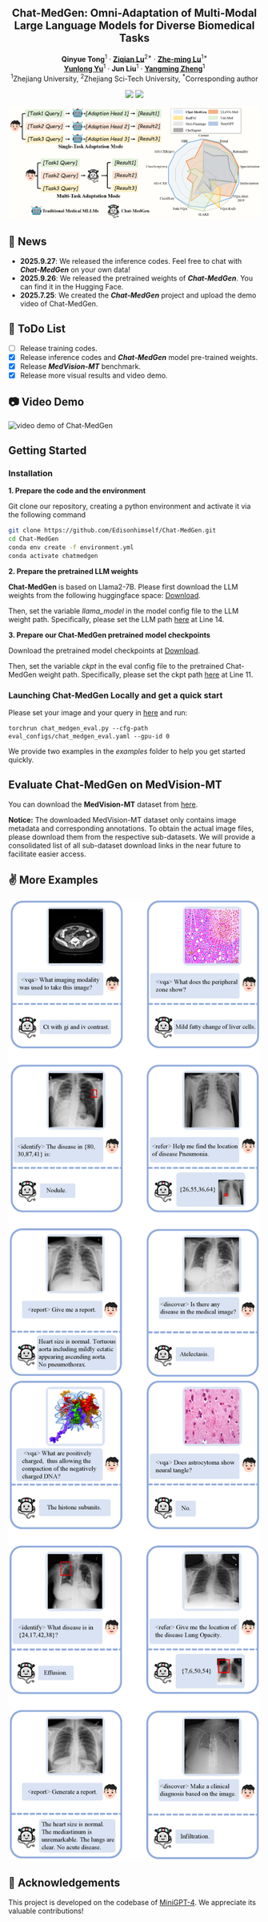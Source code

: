 <p align="center">

  <h2 align="center">
  Chat-MedGen: Omni-Adaptation of Multi-Modal Large Language Models for Diverse Biomedical Tasks

  </h2>
  <p align="center">
    <a><strong>Qinyue Tong</strong></a><sup>1</sup>
    ·
    <a href="https://scholar.google.com/citations?user=qx1yRVEAAAAJ&hl=zh-CN"><strong>Ziqian Lu</strong></a><sup>2*</sup>
    ·
    <a href="https://person.zju.edu.cn/lzmhome"><strong>Zhe-ming Lu</strong></a><sup>1*</sup>
    <br>
    <a href="https://person.zju.edu.cn/en/yunlong"><strong>Yunlong Yu</strong></a><sup>1</sup>
    ·
    <a><strong>Jun Liu</strong></a><sup>1</sup>
    ·
    <a href="https://person.zju.edu.cn/zymsun2002"><strong>Yangming Zheng</strong></a><sup>1</sup>
    <!-- <br> -->
    <br>
    <sup>1</sup>Zhejiang University, <sup>2</sup>Zhejiang Sci-Tech University, <sup>*</sup>Corresponding author
    <br>
    <div align="center">
    <a href='https://huggingface.co/Carryyy/Chat-MedGen'><img src='https://img.shields.io/badge/%F0%9F%A4%97%20HuggingFace-ChatMedGen-yellow'></a>
    <a href='https://huggingface.co/datasets/Carryyy/MedVision-MT'><img src='https://img.shields.io/badge/%F0%9F%A4%97%20HuggingFace-MedVisionMT-yellow?color=yellow'></a>
    </div>
  </p>
</p>
  
![teaser_img](image/teaser.png)

## :mega: News
- **2025.9.27**: We released the inference codes. Feel free to chat with ***Chat-MedGen*** on your own data!
- **2025.9.26**: We released the pretrained weights of ***Chat-MedGen***. You can find it in the Hugging Face.
- **2025.7.25**: We created the ***Chat-MedGen*** project and upload the demo video of Chat-MedGen.

## :memo: ToDo List
- [ ] Release training codes.
- [x] Release inference codes and ***Chat-MedGen*** model pre-trained weights. 
- [x] Release ***MedVision-MT*** benchmark.
- [x] Release more visual results and video demo.

## :camera: Video Demo 
![video demo of Chat-MedGen](image/chatmedgen-demo.gif)


## Getting Started
### Installation

**1. Prepare the code and the environment**

Git clone our repository, creating a python environment and activate it via the following command

```bash
git clone https://github.com/Edisonhimself/Chat-MedGen.git
cd Chat-MedGen
conda env create -f environment.yml
conda activate chatmedgen
```

**2. Prepare the pretrained LLM weights**

**Chat-MedGen** is based on Llama2-7B. Please first download the LLM weights from the following huggingface space:
[Download](https://huggingface.co/meta-llama/Llama-2-7b-chat-hf/tree/main).

Then, set the variable *llama_model* in the model config file to the LLM weight path. Specifically, please set the LLM path 
[here](chatmedgen/configs/models/chatmedgen.yaml#L15) at Line 14.


**3. Prepare our Chat-MedGen pretrained model checkpoints**

Download the pretrained model checkpoints at [Download](https://huggingface.co/Carryyy/Chat-MedGen/tree/main).

Then, set the variable *ckpt* in the eval config file to the pretrained Chat-MedGen weight path. Specifically, please set the ckpt path 
[here](eval_configs/chat_medgen_eval.yaml#L12) at Line 11.


### Launching Chat-MedGen Locally and get a quick start
Please set your image and your query in [here](chat_medgen_eval.py) and run:
```
torchrun chat_medgen_eval.py --cfg-path eval_configs/chat_medgen_eval.yaml --gpu-id 0
```

We provide two examples in the *examples* folder to help you get started quickly.


## Evaluate Chat-MedGen on MedVision-MT

You can download the **MedVision-MT** dataset from [here](https://huggingface.co/datasets/Carryyy/MedVision-MT).

**Notice:** The downloaded MedVision-MT dataset only contains image metadata and corresponding annotations. To obtain the actual image files, please download them from the respective sub-datasets. We will provide a consolidated list of all sub-dataset download links in the near future to facilitate easier access.





## :v: More Examples
![teaser_img](image/example1.png)
![teaser_img](image/example2.png)


## :clap: Acknowledgements
This project is developed on the codebase of [MiniGPT-4](https://github.com/Vision-CAIR/MiniGPT-4). We appreciate its valuable contributions! 
